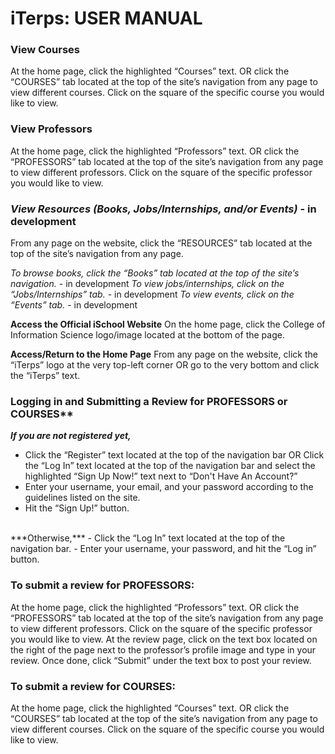 # iTerps: USER MANUAL

### View Courses
At the home page, click the highlighted “Courses” text.
OR click the “COURSES” tab located at the top of the site’s navigation from any page to view different courses.
Click on the square of the specific course you would like to view.

### View Professors
At the home page, click the highlighted “Professors” text.
OR click the “PROFESSORS” tab located at the top of the site’s navigation from any page to view different professors.
Click on the square of the specific professor you would like to view.

### *View Resources (Books, Jobs/Internships, and/or Events)* - in development
From any page on the website, click the “RESOURCES” tab located at the top of the site’s navigation from any page.


*To browse books, click the “Books” tab located at the top of the site’s navigation.* - in development
*To view jobs/internships, click on the “Jobs/Internships” tab.* - in development
*To view events, click on the “Events” tab.* - in development

**Access the Official iSchool Website**
On the home page, click the College of Information Science logo/image located at the bottom of the page.

**Access/Return to the Home Page**
From any page on the website, click the “iTerps” logo at the very top-left corner OR  go to the very bottom and click the “iTerps” text.

### Logging in and Submitting a Review for PROFESSORS or COURSES**
***If you are not registered yet,***
- Click the “Register” text located at the top of the navigation bar 
OR Click the “Log In” text located at the top of the navigation bar and select the highlighted “Sign Up Now!” text next to “Don't Have An Account?” 
- Enter your username, your email, and your password according to the guidelines listed on the site.
- Hit the “Sign Up!” button.
<br>
***Otherwise,***
- Click the “Log In” text located at the top of the navigation bar. 
- Enter your username, your password, and hit the “Log in” button.

### To submit a review for PROFESSORS:
At the home page, click the highlighted “Professors”  text.
OR click the “PROFESSORS” tab located at the top of the site’s navigation from any page to view different professors.
Click on the square of the specific professor you would like to view.
At the review page, click on the text box located on the right of the page next to the professor’s profile image and type in your review. 
Once done, click “Submit” under the text box to post your review. 

### To submit a review for COURSES:
At the home page, click the highlighted “Courses” text.
OR click the “COURSES” tab located at the top of the site’s navigation from any page to view different courses.
Click on the square of the specific course you would like to view.
